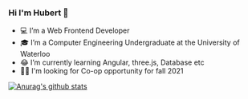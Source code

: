 ### Hi I'm Hubert 👋 

- 💻 I’m a Web Frontend Developer 
- 🎓 I’m a Computer Engineering Undergraduate at the University of Waterloo
- 😂 I’m currently learning Angular, three.js, Database etc
- 👨‍💻 I'm looking for Co-op opportunity for fall 2021

[![Anurag's github stats](https://github-readme-stats.vercel.app/api?username=Hubert-Zhu)](https://github.com/anuraghazra/github-readme-stats)

